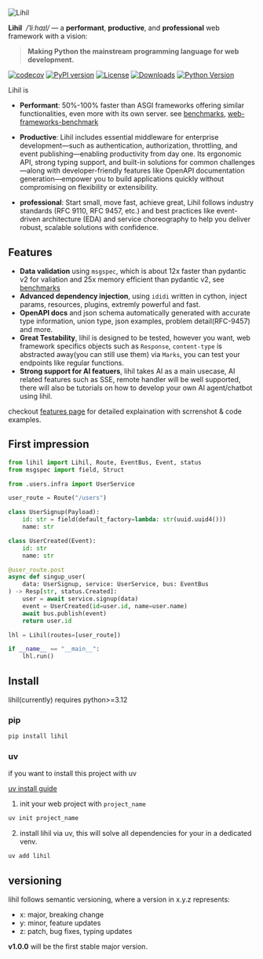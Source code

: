 #

![Lihil](./images/lihil_logo_transparent.png)

**Lihil** &nbsp;*/ˈliːhaɪl/* — a **performant**, **productive**, and **professional** web framework with a vision:

> **Making Python the mainstream programming language for web development.**

[![codecov](https://codecov.io/gh/raceychan/lihil/graph/badge.svg?token=KOK5S1IGVX)](https://codecov.io/gh/raceychan/lihil)
[![PyPI version](https://badge.fury.io/py/lihil.svg)](https://badge.fury.io/py/lihil)
[![License](https://img.shields.io/github/license/raceychan/lihil)](https://github.com/raceychan/lihil/blob/master/LICENSE)
[![Downloads](https://img.shields.io/pypi/dm/lihil.svg)](https://pypistats.org/packages/lihil)
[![Python Version](https://img.shields.io/pypi/pyversions/lihil.svg)](https://pypi.org/project/lihil/)

Lihil is

- **Performant**: 50%-100% faster than ASGI frameworks offering similar functionalities, even more with its own server. see [benchmarks](https://github.com/raceychan/lhl_bench), [web-frameworks-benchmark](https://web-frameworks-benchmark.netlify.app/result?l=python)

- **Productive**: Lihil includes essential middleware for enterprise development—such as authentication, authorization, throttling, and event publishing—enabling productivity from day one. Its ergonomic API, strong typing support, and built-in solutions for common challenges—along with developer-friendly features like OpenAPI documentation generation—empower you to build applications quickly without compromising on flexibility or extensibility.

- **professional**: Start small, move fast, achieve great, Lihil follows industry standards (RFC 9110, RFC 9457, etc.) and best practices like event-driven architecture (EDA) and service choreography to help you deliver robust, scalable solutions with confidence.

## Features

- **Data validation** using `msgspec`, which is about 12x faster than pydantic v2 for valiation and 25x memory efficient than pydantic v2, see [benchmarks](https://jcristharif.com/msgspec/benchmarks.html)
- **Advanced dependency injection**, using `ididi` written in cython, inject params, resources, plugins, extremly powerful and fast.
- **OpenAPI docs** and json schema automatically generated with accurate type information, union type, json examples, problem detail(RFC-9457) and more.
- **Great Testability**, lihil is designed to be tested, however you want, web framework specifics objects such as `Response`, `content-type` is abstracted away(you can still use them) via `Marks`, you can test your endpoints like regular functions.
- **Strong support for AI featuers**, lihil takes AI as a main usecase, AI related features such as SSE, remote handler will be well supported, there will also be tutorials on how to develop your own AI agent/chatbot using lihil.


checkout [features page](./features.md) for detailed explaination with scrrenshot & code examples.


## First impression

```python
from lihil import Lihil, Route, EventBus, Event, status
from msgspec import field, Struct

from .users.infra import UserService

user_route = Route("/users")

class UserSignup(Payload):
    id: str = field(default_factory=lambda: str(uuid.uuid4()))
    name: str

class UserCreated(Event):
    id: str
    name: str

@user_route.post
async def singup_user(
    data: UserSignup, service: UserService, bus: EventBus
) -> Resp[str, status.Created]:
    user = await service.signup(data)
    event = UserCreated(id=user.id, name=user.name)
    await bus.publish(event)
    return user.id

lhl = Lihil(routes=[user_route])

if __name__ == "__main__":
    lhl.run()
```

## Install

lihil(currently) requires python>=3.12

### pip

```bash
pip install lihil
```

### uv

if you want to install this project with uv

[uv install guide](https://docs.astral.sh/uv/getting-started/installation/#installation-methods)

1. init your web project with `project_name`

```bash
uv init project_name
```

2. install lihil via uv, this will solve all dependencies for your in a dedicated venv.

```bash
uv add lihil
```



## versioning

lihil follows semantic versioning, where a version in x.y.z represents:

- x: major, breaking change
- y: minor, feature updates
- z: patch, bug fixes, typing updates

**v1.0.0** will be the first stable major version.
